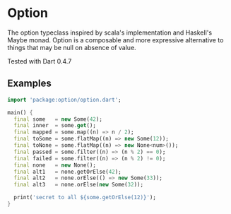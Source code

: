 Option
======

The option typeclass inspired by scala's implementation and Haskell's Maybe
monad. Option is a composable and more expressive alternative to things that
may be null on absence of value.

Tested with Dart 0.4.7

Examples
--------
```dart
import 'package:option/option.dart';

main() {
  final some   = new Some(42);
  final inner  = some.get();
  final mapped = some.map((n) => n / 2);
  final toSome = some.flatMap((n) => new Some(12));
  final toNone = some.flatMap((n) => new None<num>());
  final passed = some.filter((n) => (n % 2) == 0);
  final failed = some.filter((n) => (n % 2) != 0);
  final none   = new None();
  final alt1   = none.getOrElse(42);
  final alt2   = none.orElse(() => new Some(33));
  final alt3   = none.orElse(new Some(32));

  print('secret to all ${some.getOrElse(12)}');
}
```
